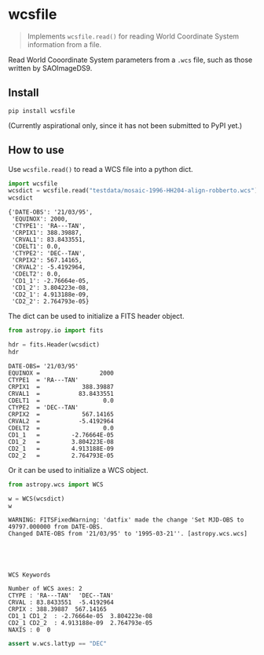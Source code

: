 # wcsfile
> Implements `wcsfile.read()` for reading World Coordinate System information from a file.


Read World Cooordinate System parameters from a `.wcs` file, such as those written by SAOImageDS9.

## Install

`pip install wcsfile`

(Currently aspirational only, since it has not been submitted to PyPI yet.)

## How to use

Use `wcsfile.read()` to read a WCS file into a python dict. 

```python
import wcsfile
wcsdict = wcsfile.read("testdata/mosaic-1996-HH204-align-robberto.wcs")
wcsdict
```




    {'DATE-OBS': '21/03/95',
     'EQUINOX': 2000,
     'CTYPE1': 'RA---TAN',
     'CRPIX1': 388.39887,
     'CRVAL1': 83.8433551,
     'CDELT1': 0.0,
     'CTYPE2': 'DEC--TAN',
     'CRPIX2': 567.14165,
     'CRVAL2': -5.4192964,
     'CDELT2': 0.0,
     'CD1_1': -2.76664e-05,
     'CD1_2': 3.804223e-08,
     'CD2_1': 4.913188e-09,
     'CD2_2': 2.764793e-05}



The dict can be used to initialize a FITS header object.

```python
from astropy.io import fits

hdr = fits.Header(wcsdict)
hdr
```




    DATE-OBS= '21/03/95'                                                            
    EQUINOX =                 2000                                                  
    CTYPE1  = 'RA---TAN'                                                            
    CRPIX1  =            388.39887                                                  
    CRVAL1  =           83.8433551                                                  
    CDELT1  =                  0.0                                                  
    CTYPE2  = 'DEC--TAN'                                                            
    CRPIX2  =            567.14165                                                  
    CRVAL2  =           -5.4192964                                                  
    CDELT2  =                  0.0                                                  
    CD1_1   =         -2.76664E-05                                                  
    CD1_2   =         3.804223E-08                                                  
    CD2_1   =         4.913188E-09                                                  
    CD2_2   =         2.764793E-05                                                  



Or it can be used to initialize a WCS object.

```python
from astropy.wcs import WCS

w = WCS(wcsdict)
w
```

    WARNING: FITSFixedWarning: 'datfix' made the change 'Set MJD-OBS to 49797.000000 from DATE-OBS.
    Changed DATE-OBS from '21/03/95' to '1995-03-21''. [astropy.wcs.wcs]





    WCS Keywords
    
    Number of WCS axes: 2
    CTYPE : 'RA---TAN'  'DEC--TAN'  
    CRVAL : 83.8433551  -5.4192964  
    CRPIX : 388.39887  567.14165  
    CD1_1 CD1_2  : -2.76664e-05  3.804223e-08  
    CD2_1 CD2_2  : 4.913188e-09  2.764793e-05  
    NAXIS : 0  0



```python
assert w.wcs.lattyp == "DEC"

```
